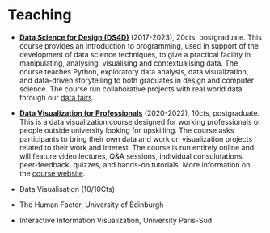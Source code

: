 # Teaching

* **[Data Science for Design (DS4D)](http://www.drps.ed.ac.uk/21-22/dpt/cxdesi11100.htm)** (2017-2023), 20cts, postgraduate. This course provides an introduction to programming, used in support of the development of data science techniques, to give a practical facility in manipulating, analysing, visualising and contextualising data. The course teaches Python, exploratory data analysis, data visualization, and data-driven storytelling to both graduates in design and computer science. The course run collaborative projects with real world data through our [data fairs](https://datafairs.github.io). 

* **[Data Visualization for Professionals](https://datavis-online.github.io/)** (2020-2022), 10cts, postgraduate. This is a data visualization course designed for working professionals or people outside university looking for upskilling. The course asks participants to bring their own data and work on visualization projects related to their work and interest. The course is run entirely online and will feature video lectures, Q&A sessions, individual consulutations, peer-feedback, quizzes, and hands-on tutorials. More information on the [course website](https://datavis-online.github.io).

* Data Visualisation (10/10Cts)
* The Human Factor, University of Edinburgh
* Interactive Information Visualization, University Paris-Sud

